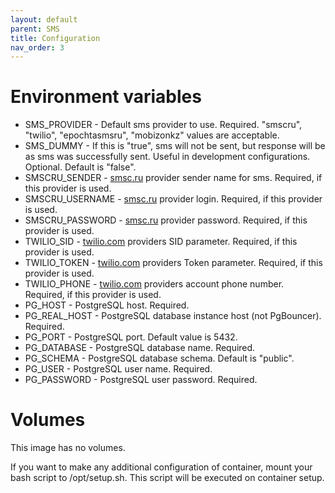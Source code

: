 ```yaml
---
layout: default
parent: SMS
title: Configuration
nav_order: 3
---
```


Environment variables
=====================

- SMS_PROVIDER - Default sms provider to use. Required. "smscru", "twilio", "epochtasmsru", "mobizonkz" values are acceptable.
- SMS_DUMMY - If this is "true", sms will not be sent, but response will be as sms was successfully sent. Useful in development configurations. Optional. Default is "false".
- SMSCRU_SENDER - [smsc.ru](https://smsc.ru) provider sender name for sms. Required, if this provider is used.
- SMSCRU_USERNAME - [smsc.ru](https://smsc.ru) provider login. Required, if this provider is used.
- SMSCRU_PASSWORD - [smsc.ru](https://smsc.ru) provider password. Required, if this provider is used.
- TWILIO_SID - [twilio.com](https://twilio.com) providers SID parameter. Required, if this provider is used.
- TWILIO_TOKEN - [twilio.com](https://twilio.com) providers Token parameter. Required, if this provider is used.
- TWILIO_PHONE - [twilio.com](https://twilio.com) providers account phone number. Required, if this provider is used.
- PG_HOST - PostgreSQL host. Required.
- PG_REAL_HOST - PostgreSQL database instance host (not PgBouncer). Required.
- PG_PORT - PostgreSQL port. Default value is 5432.
- PG_DATABASE - PostgreSQL database name. Required.
- PG_SCHEMA - PostgreSQL database schema. Default is "public".
- PG_USER - PostgreSQL user name. Required.
- PG_PASSWORD - PostgreSQL user password. Required.

Volumes
=======

This image has no volumes.

If you want to make any additional configuration of container, mount your bash script to /opt/setup.sh. This script will be executed on container setup.
